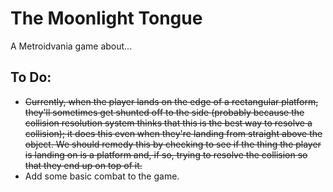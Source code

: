 # The Moonlight Tongue
 A Metroidvania game about...


## To Do:
- ~~Currently, when the player lands on the edge of a rectangular platform, they'll sometimes get shunted off to the side (probably because the collision resolution system thinks that this is the best way to resolve a collision); it does this even when they're landing from straight above the object. We should remedy this by checking to see if the thing the player is landing on is a platform and, if so, trying to resolve the collision so that they end up on top of it.~~
- Add some basic combat to the game.